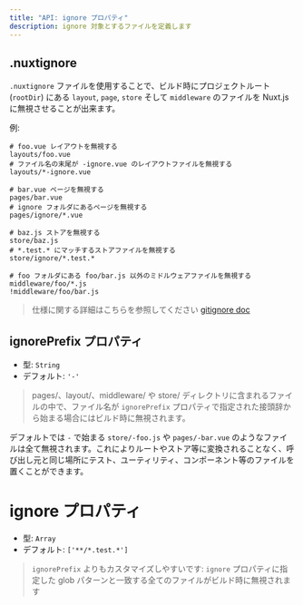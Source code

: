 ```yaml
---
title: "API: ignore プロパティ"
description: ignore 対象とするファイルを定義します
---
```


## .nuxtignore

`.nuxtignore` ファイルを使用することで、ビルド時にプロジェクトルート (`rootDir`) にある `layout`, `page`, `store` そして `middleware` のファイルを Nuxt.js に無視させることが出来ます。

例:

```
# foo.vue レイアウトを無視する
layouts/foo.vue
# ファイル名の末尾が -ignore.vue のレイアウトファイルを無視する
layouts/*-ignore.vue

# bar.vue ページを無視する
pages/bar.vue
# ignore フォルダにあるページを無視する
pages/ignore/*.vue

# baz.js ストアを無視する
store/baz.js
# *.test.* にマッチするストアファイルを無視する
store/ignore/*.test.*

# foo フォルダにある foo/bar.js 以外のミドルウェアファイルを無視する
middleware/foo/*.js
!middleware/foo/bar.js
```

> 仕様に関する詳細はこちらを参照してください [gitignore doc](https://git-scm.com/docs/gitignore)

## ignorePrefix プロパティ

- 型: `String`
- デフォルト: `'-'`

> pages/、layout/、middleware/ や store/ ディレクトリに含まれるファイルの中で、ファイル名が `ignorePrefix` プロパティで指定された接頭辞から始まる場合にはビルド時に無視されます。

デフォルトでは `-` で始まる `store/-foo.js` や `pages/-bar.vue` のようなファイルは全て無視されます。これによりルートやストア等に変換されることなく、呼び出し元と同じ場所にテスト、ユーティリティ、コンポーネント等のファイルを置くことができます。

# ignore プロパティ

- 型: `Array`
- デフォルト: `['**/*.test.*']`

> `ignorePrefix` よりもカスタマイズしやすいです: `ignore` プロパティに指定した glob パターンと一致する全てのファイルがビルド時に無視されます
